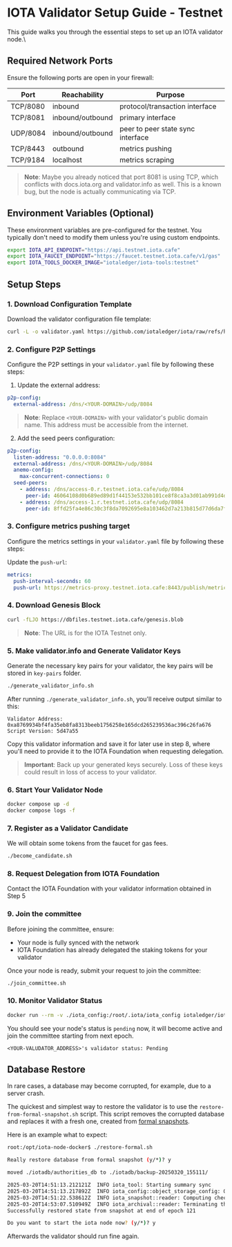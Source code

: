 # IOTA Validator Setup Guide - Testnet

This guide walks you through the essential steps to set up an IOTA validator node.\

## Required Network Ports

Ensure the following ports are open in your firewall:

| Port       | Reachability      | Purpose                           |
|------------|-------------------|-----------------------------------|
| TCP/8080   | inbound          | protocol/transaction interface     |
| TCP/8081   | inbound/outbound | primary interface                 |
| UDP/8084   | inbound/outbound | peer to peer state sync interface |
| TCP/8443   | outbound         | metrics pushing                   |
| TCP/9184   | localhost        | metrics scraping                  |

> **Note**: Maybe you already noticed that port 8081 is using TCP, which conflicts with docs.iota.org and validator.info as well. This is a known bug, but the node is actually communicating via TCP.

## Environment Variables (Optional)

These environment variables are pre-configured for the testnet. You typically don't need to modify them unless you're using custom endpoints.

```bash
export IOTA_API_ENDPOINT="https://api.testnet.iota.cafe"
export IOTA_FAUCET_ENDPOINT="https://faucet.testnet.iota.cafe/v1/gas"
export IOTA_TOOLS_DOCKER_IMAGE="iotaledger/iota-tools:testnet"
```

## Setup Steps

### 1. Download Configuration Template

Download the validator configuration file template:

```bash
curl -L -o validator.yaml https://github.com/iotaledger/iota/raw/refs/heads/develop/nre/config/validator.yaml
```

### 2. Configure P2P Settings

Configure the P2P settings in your `validator.yaml` file by following these steps:

1. Update the external address:
```yaml
p2p-config:
  external-address: /dns/<YOUR-DOMAIN>/udp/8084
```
> **Note**: Replace `<YOUR-DOMAIN>` with your validator's public domain name. This address must be accessible from the internet.

2. Add the seed peers configuration:
```yaml
p2p-config:
  listen-address: "0.0.0.0:8084"
  external-address: /dns/<YOUR-DOMAIN>/udp/8084
  anemo-config:
    max-concurrent-connections: 0
  seed-peers:
    - address: /dns/access-0.r.testnet.iota.cafe/udp/8084
      peer-id: 46064108d0b689ed89d1f44153e532bb101ce8f8ca3a3d01ab991d4dea122cfc
    - address: /dns/access-1.r.testnet.iota.cafe/udp/8084
      peer-id: 8ffd25fa4e86c30c3f8da7092695e8a103462d7a213b815d77d6da7f0a2a52f5
```

### 3. Configure metrics pushing target

Configure the metrics settings in your `validator.yaml` file by following these steps:

Update the `push-url`:

```yaml
metrics:
  push-interval-seconds: 60
  push-url: https://metrics-proxy.testnet.iota.cafe:8443/publish/metrics
```

### 4. Download Genesis Block

```bash
curl -fLJO https://dbfiles.testnet.iota.cafe/genesis.blob
```

> **Note**: The URL is for the IOTA Testnet only.

### 5. Make validator.info and Generate Validator Keys

Generate the necessary key pairs for your validator, the key pairs will be stored in `key-pairs` folder.

```bash
./generate_validator_info.sh
```

After running `./generate_validator_info.sh`, you'll receive output similar to this:

```
Validator Address: 0xa8769934bf4fa35eb8fa8313beeb1756258e165dcd265239536ac396c26fa676
Script Version: 5d47a55
```

Copy this validator information and save it for later use in step 8, where you'll need to provide it to the IOTA Foundation when requesting delegation.

> **Important**: Back up your generated keys securely. Loss of these keys could result in loss of access to your validator.

### 6. Start Your Validator Node

```bash
docker compose up -d
docker compose logs -f
```

### 7. Register as a Validator Candidate

We will obtain some tokens from the faucet for gas fees.

```bash
./become_candidate.sh
```

### 8. Request Delegation from IOTA Foundation

Contact the IOTA Foundation with your validator information obtained in Step 5

### 9. Join the committee

Before joining the committee, ensure:
- Your node is fully synced with the network
- IOTA Foundation has already delegated the staking tokens for your validator

Once your node is ready, submit your request to join the committee:

```bash
./join_committee.sh
```

### 10. Monitor Validator Status

```bash
docker run --rm -v ./iota_config:/root/.iota/iota_config iotaledger/iota-tools:testnet /bin/sh -c "/usr/local/bin/iota validator display-metadata" | grep status
```

You should see your node's status is `pending` now, it will become active and join the committee starting from next epoch.

```
<YOUR-VALUDATOR_ADDRESS>'s validator status: Pending
```

## Database Restore

In rare cases, a database may become corrupted, for example, due to a server crash.

The quickest and simplest way to restore the validator is to use the `restore-from-formal-snapshot.sh` script. This script removes the corrupted database and replaces it with a fresh one, created from [formal snapshots](https://docs.iota.org/operator/snapshots).

Here is an example what to expect:

```bash
root:/opt/iota-node-docker$ ./restore-formal.sh

Really restore database from formal snapshot (y/*)? y

moved ./iotadb/authorities_db to ./iotadb/backup-20250320_155111/

2025-03-20T14:51:13.212121Z  INFO iota_tool: Starting summary sync
2025-03-20T14:51:13.217892Z  INFO iota_config::object_storage_config: Object Store directory=Some("/opt/iota/db/snapshot") object_store_type="File"
2025-03-20T14:51:22.538612Z  INFO iota_snapshot::reader: Computing checksums
2025-03-20T14:53:07.510949Z  INFO iota_archival::reader: Terminating the manifest sync loop
Successfully restored state from snapshot at end of epoch 121

Do you want to start the iota node now? (y/*)? y

```

Afterwards the validator should run fine again.